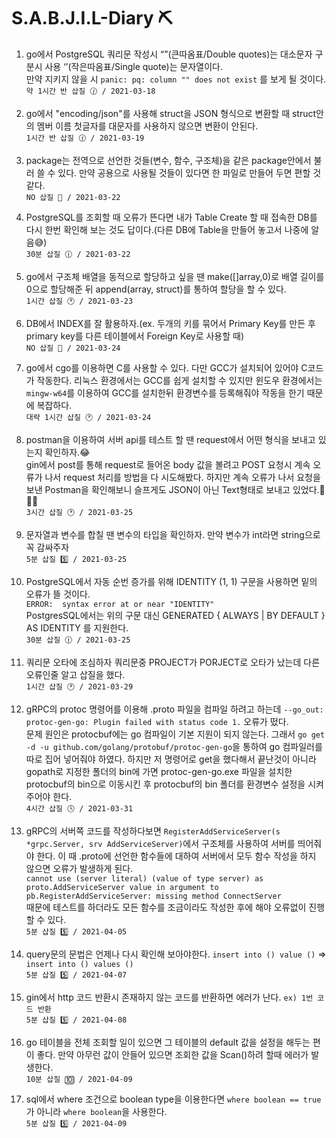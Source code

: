 # S.A.B.J.I.L-Diary ⛏

1. go에서 PostgreSQL 쿼리문 작성시 “”(큰따옴표/Double quotes)는 대소문자 구분시 사용  ‘’(작은따옴표/Single quote)는 문자열이다.  
만약 지키지 않을 시 `panic: pq: column "" does not exist` 를 보게 될 것이다.  
`약 1시간 반 삽질 🕜 / 2021-03-18`

2. go에서 "encoding/json"를 사용해 struct을 JSON 형식으로 변환할 때 struct안의 멤버 이름 첫글자를 대문자를 사용하지 않으면 변환이 안된다.   
`1시간 반 삽질 🕜 / 2021-03-19`

3. package는 전역으로 선언한 것들(변수, 함수, 구조체)을 같은 package안에서 불러 쓸 수 있다. 만약 공용으로 사용될 것들이 있다면 한 파일로 만들어 두면 편할 것 같다.  
`NO 삽질 💭 / 2021-03-22`

4. PostgreSQL를 조회할 때 오류가 뜬다면 내가 Table Create 할 때 접속한 DB를 다시 한번 확인해 보는 것도 답이다.(다른 DB에 Table을 만들어 놓고서 나중에 알음😅)  
`30분 삽질 🕧 / 2021-03-22`

5. go에서 구조체 배열을 동적으로 할당하고 싶을 땐 make([]array,0)로 배열 길이를 0으로 할당해준 뒤 append(array, struct)를 통하여 할당을 할 수 있다.   
`1시간 삽질 🕐 / 2021-03-23`

6. DB에서 INDEX를 잘 활용하자.(ex. 두개의 키를 묶어서 Primary Key를 만든 후 primary key를 다른 테이블에서 Foreign Key로 사용할 때)  
`NO 삽질 💭 / 2021-03-24`

7. go에서 cgo를 이용하면 C를 사용할 수 있다. 다만 GCC가 설치되어 있어야 C코드가 작동한다. 리눅스 환경에서는 GCC를 쉽게 설치할 수 있지만 윈도우 환경에서는 `mingw-w64`를 이용하여 GCC를 설치한뒤 환경변수를 등록해줘야 작동을 한기 때문에 복잡하다.   
`대략 1시간 삽질 🕐 / 2021-03-24`

8. postman을 이용하여 서버 api를 테스트 할 땐 request에서 어떤 형식을 보내고 있는지 확인하자.😂  
gin에서 post를 통해 request로 들어온 body 값을 볼려고 POST 요청시 계속 오류가 나서 request 처리를 방법을 다 시도해봤다. 하지만 계속 오류가 나서 요청을 보낸 Postman을 확인해보니 슬프게도 JSON이 아닌 Text형태로 보내고 있었다.🤣🤣🤣  
`3시간 삽질 🕐 / 2021-03-25`

9. 문자열과 변수를 합칠 땐 변수의 타입을 확인하자. 만약 변수가 int라면 string으로 꼭 감싸주자  
`5분 삽질 5️⃣ / 2021-03-25`

10. PostgreSQL에서 자동 순번 증가를 위해 IDENTITY (1, 1) 구문을 사용하면 밑의 오류가 뜰 것이다.  
`ERROR:  syntax error at or near "IDENTITY"`  
PostgresSQL에서는 위의 구문 대신 GENERATED { ALWAYS | BY DEFAULT } AS IDENTITY 를 지원한다.  
`30분 삽질 🕧 / 2021-03-25`  

11. 쿼리문 오타에 조심하자 쿼리문중 PROJECT가 PORJECT로 오타가 났는데 다른 오류인줄 알고 삽질을 했다.  
`1시간 삽질 🕐 / 2021-03-29`  

12. gRPC의 protoc 명령어를 이용해 .proto 파일을 컴파일 하려고 하는데 `--go_out: protoc-gen-go: Plugin failed with status code 1.` 오류가 떴다.  
문제 원인은 protocbuf에는 go 컴파일이 기본 지원이 되지 않는다. 그래서 `go get -d -u github.com/golang/protobuf/protoc-gen-go`을 통하여 go 컴파일러를 따로 집어 넣어줘야 하였다. 하지만 저 명령어로 get을 했다해서 끝난것이 아니라 gopath로 지정한 폴더의 bin에 가면 protoc-gen-go.exe 파일을 설치한 protocbuf의 bin으로 이동시킨 후 protocbuf의 bin 폴더를 환경변수 설정을 시켜주어야 한다.  
`4시간 삽질 🕓 / 2021-03-31`  

13. gRPC의 서버쪽 코드를 작성하다보면 `RegisterAddServiceServer(s *grpc.Server, srv AddServiceServer)`에서 구조체를 사용하여 서버를 띄어줘야 한다. 이 때 .proto에 선언한 함수들에 대하여 서버에서 모두 함수 작성을 하지 않으면 오류가 발생하게 된다.   
`cannot use (server literal) (value of type server) as proto.AddServiceServer value in argument to pb.RegisterAddServiceServer: missing method ConnectServer`  
때문에 테스트를 하더라도 모든 함수를 조금이라도 작성한 후에 해야 오류없이 진행할 수 있다.  
`5분 삽질 5️⃣ / 2021-04-05`  

14. query문의 문법은 언제나 다시 확인해 보아야한다. `insert into () value ()` => `insert into () values ()`  
`5분 삽질 5️⃣ / 2021-04-07`

15. gin에서 http 코드 반환시 존재하지 않는 코드를 반환하면 에러가 난다. `ex) 1번 코드 반환`  
`5분 삽질 5️⃣ / 2021-04-08`

16. go 테이블을 전체 조회할 일이 있으면 그 테이블의 default 값을 설정을 해두는 편이 좋다. 만약 아무런 값이 안들어 있으면 조회한 값을 Scan()하려 할때 에러가 발생한다.  
`10분 삽질 🔟 / 2021-04-09`

16. sql에서 where 조건으로 boolean type을 이용한다면 `where boolean == true` 가 아니라 `where boolean`을 사용한다.  
`5분 삽질 5️⃣ / 2021-04-09`
